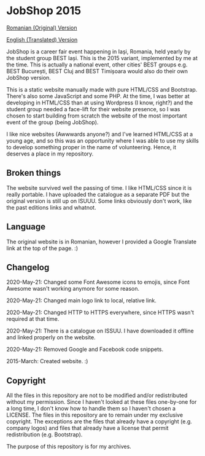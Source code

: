 # JobShop 2015

[Romanian (Original) Version](https://dragosprju.github.io/jobshop/)

[English (Translated) Version](https://translate.google.com/translate?sl=ro&tl=en&u=https%3A%2F%2Fdragosprju.github.io%2Fjobshop%2F)

JobShop is a career fair event happening in Iași, Romania, held yearly by the student group BEST Iași. This is the 2015 variant, implemented by me at the time. This is actually a national event, other cities' BEST groups e.g. BEST București, BEST Cluj and BEST Timișoara would also do their own JobShop version.

This is a static website manually made with pure HTML/CSS and Bootstrap. There's also some JavaScript and some PHP. At the time, I was better at developing in HTML/CSS than at using Wordpress (I know, right?) and the student group needed a face-lift for their website presence, so I was chosen to start building from scratch the website of the most important event of the group (being JobShop).

I like nice websites (Awwwards anyone?) and I've learned HTML/CSS at a young age, and so this was an opportunity where I was able to use my skills to develop something proper in the name of volunteering. Hence, it deserves a place in my repository.

## Broken things

The website survived well the passing of time. I like HTML/CSS since it is really portable. I have uploaded the catalogue as a separate PDF but the original version is still up on ISUUU. Some links obviously don't work, like the past editions links and whatnot.

## Language

The original website is in Romanian, however I provided a Google Translate link at the top of the page. :)

## Changelog

2020-May-21: Changed some Font Awesome icons to emojis, since Font Awesome wasn't working anymore for some reason.

2020-May-21: Changed main logo link to local, relative link.

2020-May-21: Changed HTTP to HTTPS everywhere, since HTTPS wasn't required at that time.

2020-May-21: There is a catalogue on ISSUU. I have downloaded it offline and linked properly on the website.

2020-May-21: Removed Google and Facebook code snippets.

2015-March: Created website. :)

## Copyright

All the files in this repository are not to be modified and/or redistributed without my permission. Since I haven't looked at these files one-by-one for a long time, I don't know how to handle them so I haven't chosen a LICENSE. The files in this repository are to remain under my exclusive copyright. The exceptions are the files that already have a copyright (e.g. company logos) and files that already have a license that permit redistribution (e.g. Bootstrap).

The purpose of this repository is for my archives.
